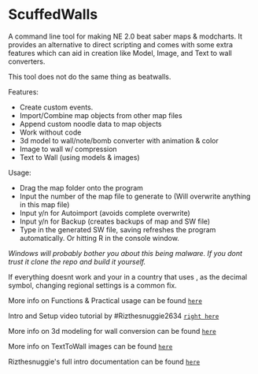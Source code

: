 # ScuffedWalls
A command line tool for making NE 2.0 beat saber maps & modcharts. It provides an alternative to direct scripting and comes with some extra features which can aid in creation like Model, Image, and Text to wall converters.

This tool does not do the same thing as beatwalls.

Features:
 - Create custom events.
 - Import/Combine map objects from other map files
 - Append custom noodle data to map objects
 - Work without code
 - 3d model to wall/note/bomb converter with animation & color
 - Image to wall w/ compression
 - Text to Wall (using models & images)
 
 Usage:
  - Drag the map folder onto the program
  - Input the number of the map file to generate to (Will overwrite anything in this map file)
  - Input y/n for Autoimport (avoids complete overwrite)
  - Input y/n for Backup (creates backups of map and SW file)
  - Type in the generated SW file, saving refreshes the program automatically. Or hitting R in the console window.
  
*Windows will probably bother you about this being malware. If you dont trust it clone the repo and build it yourself.*

If everything doesnt work and your in a country that uses , as the decimal symbol, changing regional settings is a common fix.

More info on Functions & Practical usage can be found [`here`](https://github.com/thelightdesigner/ScuffedWalls/blob/main/Functions.md)

Intro and Setup video tutorial by #Rizthesnuggie2634 [`right here`](https://youtu.be/RrcQRQfaXAI)

More info on 3d modeling for wall conversion can be found [`here`](https://github.com/thelightdesigner/ScuffedWalls/blob/main/Blender%20Project.md)

More info on TextToWall images can be found [`here`](https://github.com/thelightdesigner/ScuffedWalls/blob/main/TextToWall.md)

Rizthesnuggie's full intro documentation can be found [`here`](https://drive.google.com/drive/folders/1aAUuv8Ycmf2LdSRvKYhfThY2tQhZxFYS?usp=sharing)


 

